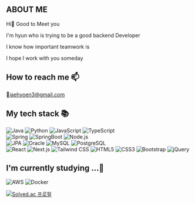 ## ABOUT ME
Hi👋 Good to Meet you <br>

I'm hyun who is trying to be a good backend Developer <br>

I know how important teamwork is

I hope I work with you someday



## How to reach me 📫<br>
💬jaehyoen3@gmail.com
<br>

## My tech stack 📚
![Java](https://img.shields.io/badge/java-%23ED8B00.svg?&style=for-the-badge&logo=java&logoColor=white) ![Python](https://img.shields.io/badge/python-3670A0?style=for-the-badge&logo=python&logoColor=ffdd54) ![JavaScript](https://img.shields.io/badge/javascript%20-%23323330.svg?&style=for-the-badge&logo=javascript&logoColor=%23F7DF1E) ![TypeScript](https://img.shields.io/badge/-TypeScript-3178C6?style=for-the-badge&logo=typescript&logoColor=white)
<br> 
![Spring](https://img.shields.io/badge/spring-%236DB33F.svg?style=for-the-badge&logo=spring&logoColor=white) ![SpringBoot](https://img.shields.io/badge/-SpringBoot-6DB33F?style=for-the-badge&logo=SpringBoot&logoColor=white) ![Node.js](https://img.shields.io/badge/-Node.js-339933?style=for-the-badge&logo=Node.js&logoColor=white) 
<br>
![JPA](https://img.shields.io/badge/-JPA-6DB33F?style=for-the-badge&logo=Hibernate&logoColor=white) ![Oracle](https://img.shields.io/badge/oracle-F80000.svg?&style=for-the-badge&logo=oracle&logoColor=white) ![MySQL](https://img.shields.io/badge/MySQL-4479A1?&style=for-the-badge&logo=MySQL&logoColor=white) ![PostgreSQL](https://img.shields.io/badge/PostgreSQL-4169E1?&style=for-the-badge&logo=PostgreSQL&logoColor=white)
<br>
![React](https://img.shields.io/badge/-React-222222?style=for-the-badge&logo=react) ![Next.js](https://img.shields.io/badge/Next.js-000000?style=for-the-badge&logo=Next.js&logoColor=white) ![Tailwind CSS](https://img.shields.io/badge/-Tailwind%20CSS-38B2AC?style=for-the-badge&logo=Tailwind%20CSS&logoColor=white) ![HTML5](https://img.shields.io/badge/html5%20-%23E34F26.svg?&style=for-the-badge&logo=html5&logoColor=white) ![CSS3](https://img.shields.io/badge/css3%20-%231572B6.svg?&style=for-the-badge&logo=css3&logoColor=white) ![Bootstrap](https://img.shields.io/badge/Bootstrap%20-7952B3.svg?&style=for-the-badge&logo=Bootstrap&logoColor=white) ![jQuery](https://img.shields.io/badge/jQuery-0769AD.svg?&style=for-the-badge&logo=jQuery)

## I'm currently studying ...🌱 
![AWS](https://img.shields.io/badge/-AWS-232F3E?style=for-the-badge&logo=AmazonAWS) ![Docker](https://img.shields.io/badge/-Docker-2496ED?style=for-the-badge&logo=Docker&logoColor=white)



[![Solved.ac
프로필](http://mazassumnida.wtf/api/generate_badge?boj=jaehyoen3)](https://solved.ac/jaehyoen3) 
